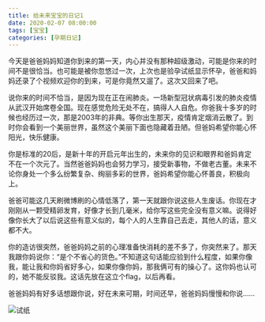 ```yaml
---
title: 给未来宝宝的日记1
date: 2020-02-07 08:00:00
tags: [宝宝]
categories: [孕期日记]
---
```


今天是爸爸妈妈知道你到来的第一天，内心并没有那种超级激动，可能是你来的时间不是很恰当。也可能是被你忽悠过一次，上次也是验孕试纸显示怀孕，爸爸和妈妈还录了个视频欢迎你的到来，可是你竟然又遛了。这次又回来了吧。

<!--more-->

说你来的时间不恰当，是因为现在正在闹肺炎。一场新型冠状病毒引发的肺炎疫情从武汉开始席卷全国。现在感觉危险无处不在，搞得人人自危。你爸我十多岁的时候也经历过一次，那是2003年的非典。等你出生那天，疫情肯定烟消云散了。到时你会看到一个美丽世界，虽然这个美丽下面也隐藏着丑陋。但爸妈希望你能心怀阳光，快乐健康。

你是标准的20后，是新十年的开启元年出生的，未来你的见识和眼界和爸妈肯定不在一个次元了。当然爸爸妈妈也会努力学习，接受新事物，不做老古董。未来不论你身处一个多么纷繁复杂、绚丽多彩的世界，爸妈希望你能心怀善良，积极向上。

爸爸可能这几天刷微博刷的心情低落了，第一天就跟你说这些人生废话。你现在才刚刚从一颗受精卵发育，好像才长到几毫米，给你写这些完全没有意义嘛。说得好像你长大了以后说这些有意义似的，每个人的人生靠自己去走，其他人的话，意义都不大。

你的造访很突然，爸爸妈妈之前的心理准备快消耗的差不多了，你突然来了。那天我跟你妈说你：“是个不省心的货色。”不知道这句话能应验到什么程度，如果你像我，能让我和你妈省好多心，如果你像你妈，那我俩可有的操心了。这你妈也认可的，她不能反驳我。这话先放在这立个flag，以后再看。

爸爸妈妈有好多话想跟你说，好在未来可期，时间还早，爸爸妈妈慢慢和你说……

![试纸](https://imagedb-1257991841.cos.ap-beijing.myqcloud.com/2020-03-2722.00.21.png)